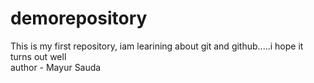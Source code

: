 # demorepository
This is my first repository, iam learining about git and github.....i hope it turns out well 
<br>
author - Mayur Sauda
